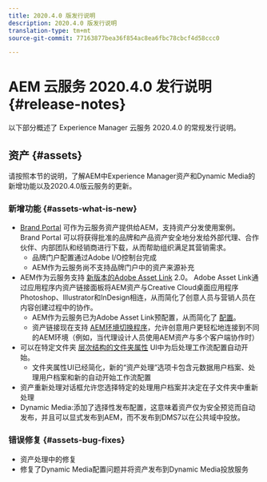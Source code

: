 ```yaml
---
title: 2020.4.0 版发行说明
description: 2020.4.0 版发行说明
translation-type: tm+mt
source-git-commit: 77163877bea36f854ac8ea6fbc78cbcf4d58ccc0

---
```



# AEM 云服务 2020.4.0 发行说明 {#release-notes}

以下部分概述了 Experience Manager 云服务 2020.4.0 的常规发行说明。

## 资产 {#assets}

请按照本节的说明，了解AEM中Experience Manager资产和Dynamic Media的新增功能以及2020.4.0版云服务的更新。

### 新增功能 {#assets-what-is-new}

* [Brand Portal](https://docs.adobe.com/content/help/en/experience-manager-brand-portal/using/home.html) 可作为云服务资产提供给AEM，支持资产分发使用案例。 Brand Portal 可以将获得批准的品牌和产品资产安全地分发给外部代理、合作伙伴、内部团队和经销商进行下载，从而帮助组织满足其营销需求。
   * 品牌门户配置通过Adobe I/O控制台完成
   * AEM作为云服务尚不支持品牌门户中的资产来源补充
* AEM作为云服务支持 [新版本的Adobe Asset Link](https://helpx.adobe.com/cn/enterprise/using/adobe-asset-link.html) 2.0。 Adobe Asset Link通过应用程序内资产链接面板将AEM资产与Creative Cloud桌面应用程序Photoshop、Illustrator和InDesign相连，从而简化了创意人员与营销人员在内容创建过程中的协作。
   * AEM作为云服务已为Adobe Asset Link预配置，从而简化了 [配置](https://helpx.adobe.com/enterprise/using/configure-aem-assets-for-asset-link.html)。
   * 资产链接现在支持 [AEM环境切换程序](https://helpx.adobe.com/enterprise/using/manage-assets-using-adobe-asset-link.html#UseAdobeAssetLink)，允许创意用户更轻松地连接到不同的AEM环境（例如，当代理设计人员使用AEM资产与多个客户端协作时）
* 可以在特定文件夹 [层次结构的文件夹属性](/help/assets/asset-microservices-configure-and-use.md#post-processing-workflows) UI中为后处理工作流配置自动开始。
   * 文件夹属性UI已经简化，新的“资产处理”选项卡包含元数据用户档案、处理用户档案和新的自动开始工作流配置
* 资产重新处理对话框允许您选择特定的处理用户档案并决定在子文件夹中重新处理
* Dynamic Media:添加了选择性发布配置，这意味着资产仅为安全预览而自动发布，并且可以显式发布到AEM，而不发布到DMS7以在公共域中投放。

### 错误修复 {#assets-bug-fixes}

* 资产处理中的修复
* 修复了Dynamic Media配置问题并将资产发布到Dynamic Media投放服务
